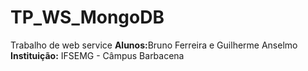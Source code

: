 TP_WS_MongoDB
=============

Trabalho de web service
<b>Alunos:</b>Bruno Ferreira e Guilherme Anselmo
<b>Instituição:</b> IFSEMG - Câmpus Barbacena
